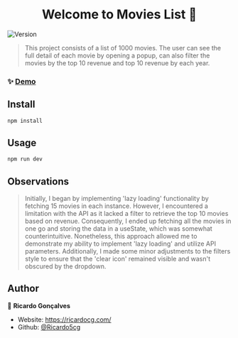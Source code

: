 <h1 align="center">Welcome to Movies List 👋</h1>
<p>
  <img alt="Version" src="https://img.shields.io/badge/version-0.0.0-blue.svg?cacheSeconds=2592000" />
</p>

> This project consists of a list of 1000 movies. The user can see the full detail of each movie by opening a popup, can also filter the movies by the top 10 revenue and top 10 revenue by each year.

### ✨ [Demo](https://movies-rankings-app.netlify.app/)

## Install

```sh
npm install
```

## Usage

```sh
npm run dev
```

## Observations
> Initially, I began by implementing 'lazy loading' functionality by fetching 15 movies in each instance. However, I encountered a limitation with the API as it lacked a filter to retrieve the top 10 movies based on revenue. Consequently, I ended up fetching all the movies in one go and storing the data in a useState, which was somewhat counterintuitive. Nonetheless, this approach allowed me to demonstrate my ability to implement 'lazy loading' and utilize API parameters. Additionally, I made some minor adjustments to the filters style to ensure that the 'clear icon' remained visible and wasn't obscured by the dropdown.


## Author

👤 **Ricardo Gonçalves**

* Website: https://ricardocg.com/
* Github: [@Ricardo5cg](https://github.com/Ricardo5cg)